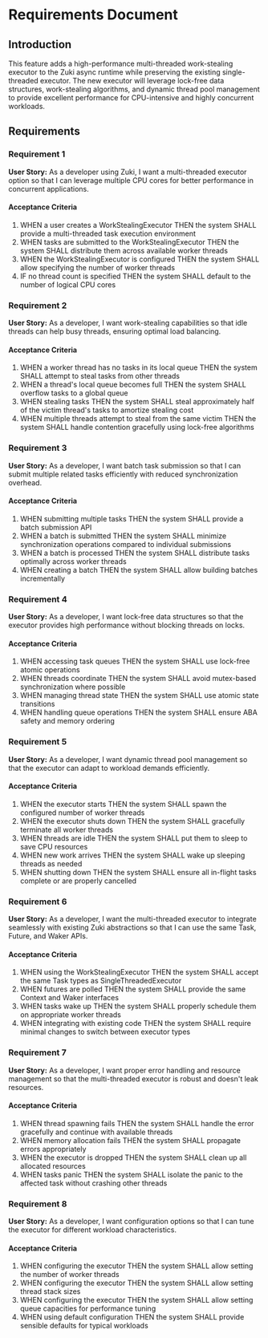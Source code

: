 # Requirements Document

## Introduction

This feature adds a high-performance multi-threaded work-stealing executor to the Zuki async runtime while preserving the existing single-threaded executor. The new executor will leverage lock-free data structures, work-stealing algorithms, and dynamic thread pool management to provide excellent performance for CPU-intensive and highly concurrent workloads.

## Requirements

### Requirement 1

**User Story:** As a developer using Zuki, I want a multi-threaded executor option so that I can leverage multiple CPU cores for better performance in concurrent applications.

#### Acceptance Criteria

1. WHEN a user creates a WorkStealingExecutor THEN the system SHALL provide a multi-threaded task execution environment
2. WHEN tasks are submitted to the WorkStealingExecutor THEN the system SHALL distribute them across available worker threads
3. WHEN the WorkStealingExecutor is configured THEN the system SHALL allow specifying the number of worker threads
4. IF no thread count is specified THEN the system SHALL default to the number of logical CPU cores

### Requirement 2

**User Story:** As a developer, I want work-stealing capabilities so that idle threads can help busy threads, ensuring optimal load balancing.

#### Acceptance Criteria

1. WHEN a worker thread has no tasks in its local queue THEN the system SHALL attempt to steal tasks from other threads
2. WHEN a thread's local queue becomes full THEN the system SHALL overflow tasks to a global queue
3. WHEN stealing tasks THEN the system SHALL steal approximately half of the victim thread's tasks to amortize stealing cost
4. WHEN multiple threads attempt to steal from the same victim THEN the system SHALL handle contention gracefully using lock-free algorithms

### Requirement 3

**User Story:** As a developer, I want batch task submission so that I can submit multiple related tasks efficiently with reduced synchronization overhead.

#### Acceptance Criteria

1. WHEN submitting multiple tasks THEN the system SHALL provide a batch submission API
2. WHEN a batch is submitted THEN the system SHALL minimize synchronization operations compared to individual submissions
3. WHEN a batch is processed THEN the system SHALL distribute tasks optimally across worker threads
4. WHEN creating a batch THEN the system SHALL allow building batches incrementally

### Requirement 4

**User Story:** As a developer, I want lock-free data structures so that the executor provides high performance without blocking threads on locks.

#### Acceptance Criteria

1. WHEN accessing task queues THEN the system SHALL use lock-free atomic operations
2. WHEN threads coordinate THEN the system SHALL avoid mutex-based synchronization where possible
3. WHEN managing thread state THEN the system SHALL use atomic state transitions
4. WHEN handling queue operations THEN the system SHALL ensure ABA safety and memory ordering

### Requirement 5

**User Story:** As a developer, I want dynamic thread pool management so that the executor can adapt to workload demands efficiently.

#### Acceptance Criteria

1. WHEN the executor starts THEN the system SHALL spawn the configured number of worker threads
2. WHEN the executor shuts down THEN the system SHALL gracefully terminate all worker threads
3. WHEN threads are idle THEN the system SHALL put them to sleep to save CPU resources
4. WHEN new work arrives THEN the system SHALL wake up sleeping threads as needed
5. WHEN shutting down THEN the system SHALL ensure all in-flight tasks complete or are properly cancelled

### Requirement 6

**User Story:** As a developer, I want the multi-threaded executor to integrate seamlessly with existing Zuki abstractions so that I can use the same Task, Future, and Waker APIs.

#### Acceptance Criteria

1. WHEN using the WorkStealingExecutor THEN the system SHALL accept the same Task types as SingleThreadedExecutor
2. WHEN futures are polled THEN the system SHALL provide the same Context and Waker interfaces
3. WHEN tasks wake up THEN the system SHALL properly schedule them on appropriate worker threads
4. WHEN integrating with existing code THEN the system SHALL require minimal changes to switch between executor types

### Requirement 7

**User Story:** As a developer, I want proper error handling and resource management so that the multi-threaded executor is robust and doesn't leak resources.

#### Acceptance Criteria

1. WHEN thread spawning fails THEN the system SHALL handle the error gracefully and continue with available threads
2. WHEN memory allocation fails THEN the system SHALL propagate errors appropriately
3. WHEN the executor is dropped THEN the system SHALL clean up all allocated resources
4. WHEN tasks panic THEN the system SHALL isolate the panic to the affected task without crashing other threads

### Requirement 8

**User Story:** As a developer, I want configuration options so that I can tune the executor for different workload characteristics.

#### Acceptance Criteria

1. WHEN configuring the executor THEN the system SHALL allow setting the number of worker threads
2. WHEN configuring the executor THEN the system SHALL allow setting thread stack sizes
3. WHEN configuring the executor THEN the system SHALL allow setting queue capacities for performance tuning
4. WHEN using default configuration THEN the system SHALL provide sensible defaults for typical workloads